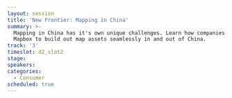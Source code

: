 ```yaml
---
layout: session
title: 'New Frontier: Mapping in China'
summary: >-
  Mapping in China has it's own unique challenges. Learn how companies are using
  Mapbox to build out map assets seamlessly in and out of China.
track: '3'
timeslot: d2_slot2
stage:
speakers:
categories:
  - Consumer
scheduled: true
---
```


